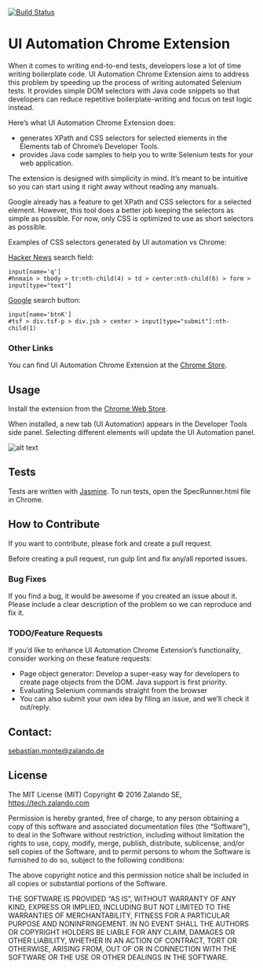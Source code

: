 [![Build Status](https://travis-ci.org/zalando/ui-automation-chrome-extension.svg?branch=master)](https://travis-ci.org/zalando/ui-automation-chrome-extension)

# UI Automation Chrome Extension
When it comes to writing end-to-end tests, developers lose a lot of time writing boilerplate code. UI Automation Chrome Extension aims to address this problem by speeding up the process of writing automated Selenium tests. It provides simple DOM selectors with Java code snippets so that developers can reduce repetitive boilerplate-writing and focus on test logic instead.

Here’s what UI Automation Chrome Extension does:

- generates XPath and CSS selectors for selected elements in the Elements tab of Chrome’s Developer Tools.
- provides Java code samples to help you to write Selenium tests for your web application.

The extension is designed with simplicity in mind. It’s meant to be intuitive so you can start using it right away without reading any manuals.

Google already has a feature to get XPath and CSS selectors for a selected element. However, this tool does a better job keeping the selectors as simple as possible. For now, only CSS is optimized to use as short selectors as possible.

Examples of CSS selectors generated by UI automation vs Chrome:

[Hacker News](https://news.ycombinator.com) search field:

    input[name='q']
    #hnmain > tbody > tr:nth-child(4) > td > center:nth-child(6) > form > input[type="text"]

[Google](https://www.google.de) search button:

    input[name='btnK']
    #tsf > div.tsf-p > div.jsb > center > input[type="submit"]:nth-child(1)

### Other Links
You can find UI Automation Chrome Extension at the [Chrome Store](https://chrome.google.com/webstore/detail/ui-automation/aacdhbhfmngpoiinjmphdcpalpdcmbpf/).

## Usage
Install the extension from the [Chrome Web Store](https://chrome.google.com/webstore/detail/ui-automation/aacdhbhfmngpoiinjmphdcpalpdcmbpf).

When installed, a new tab (UI Automation) appears in the Developer Tools side panel. Selecting different elements will update the UI Automation panel.

![alt text](https://raw.githubusercontent.com/zalando/ui-automation-chrome-extension/master/docs/ui-automation.jpg "Developer Tools UI Automation")

## Tests
Tests are written with [Jasmine](http://jasmine.github.io/). To run tests, open the SpecRunner.html file in Chrome.

## How to Contribute
If you want to contribute, please fork and create a pull request.

Before creating a pull request, run gulp lint and fix any/all reported issues.

### Bug Fixes
If you find a bug, it would be awesome if you created an issue about it. Please include a clear description of the problem so we can reproduce and fix it.

### TODO/Feature Requests
If you’d like to enhance UI Automation Chrome Extension’s functionality, consider working on these feature requests:

- Page object generator: Develop a super-easy way for developers to create page objects from the DOM. Java support is first priority.
- Evaluating Selenium commands straight from the browser
- You can also submit your own idea by filing an issue, and we’ll check it out/reply.

## Contact:
sebastian.monte@zalando.de

## License
The MIT License (MIT) Copyright © 2016 Zalando SE, https://tech.zalando.com

Permission is hereby granted, free of charge, to any person obtaining a copy of this software and associated documentation files (the “Software”), to deal in the Software without restriction, including without limitation the rights to use, copy, modify, merge, publish, distribute, sublicense, and/or sell copies of the Software, and to permit persons to whom the Software is furnished to do so, subject to the following conditions:

The above copyright notice and this permission notice shall be included in all copies or substantial portions of the Software.

THE SOFTWARE IS PROVIDED “AS IS”, WITHOUT WARRANTY OF ANY KIND, EXPRESS OR IMPLIED, INCLUDING BUT NOT LIMITED TO THE WARRANTIES OF MERCHANTABILITY, FITNESS FOR A PARTICULAR PURPOSE AND NONINFRINGEMENT. IN NO EVENT SHALL THE AUTHORS OR COPYRIGHT HOLDERS BE LIABLE FOR ANY CLAIM, DAMAGES OR OTHER LIABILITY, WHETHER IN AN ACTION OF CONTRACT, TORT OR OTHERWISE, ARISING FROM, OUT OF OR IN CONNECTION WITH THE SOFTWARE OR THE USE OR OTHER DEALINGS IN THE SOFTWARE.
